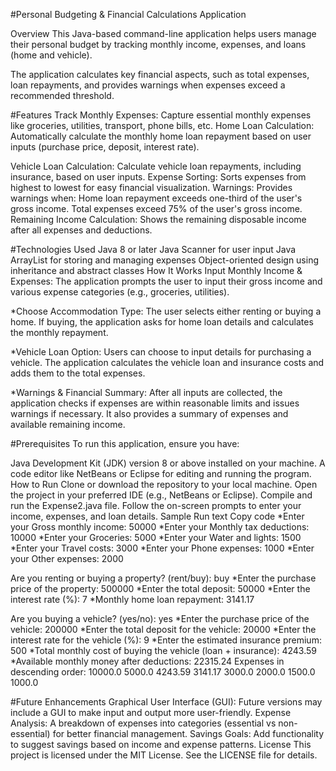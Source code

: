 #Personal Budgeting & Financial Calculations Application

Overview
This Java-based command-line application helps users manage their personal budget by tracking monthly income, expenses, and loans (home and vehicle).

The application calculates key financial aspects, such as total expenses, loan repayments, and provides warnings when expenses exceed a recommended threshold.

#Features
Track Monthly Expenses: Capture essential monthly expenses like groceries, utilities, transport, phone bills, etc.
Home Loan Calculation: Automatically calculate the monthly home loan repayment based on user inputs (purchase price, deposit, interest rate).

Vehicle Loan Calculation: Calculate vehicle loan repayments, including insurance, based on user inputs.
Expense Sorting: Sorts expenses from highest to lowest for easy financial visualization.
Warnings: Provides warnings when:
Home loan repayment exceeds one-third of the user's gross income.
Total expenses exceed 75% of the user's gross income.
Remaining Income Calculation: Shows the remaining disposable income after all expenses and deductions.

#Technologies Used
Java 8 or later
Java Scanner for user input
Java ArrayList for storing and managing expenses
Object-oriented design using inheritance and abstract classes
How It Works
Input Monthly Income & Expenses: The application prompts the user to input their gross income and various expense categories (e.g., groceries, utilities).

*Choose Accommodation Type: The user selects either renting or buying a home. If buying, the application asks for home loan details and calculates the monthly repayment.

*Vehicle Loan Option: Users can choose to input details for purchasing a vehicle. The application calculates the vehicle loan and insurance costs and adds them to the total expenses.

*Warnings & Financial Summary: After all inputs are collected, the application checks if expenses are within reasonable limits and issues warnings if necessary. It also provides a summary of expenses and available remaining income.

#Prerequisites
To run this application, ensure you have:

Java Development Kit (JDK) version 8 or above installed on your machine.
A code editor like NetBeans or Eclipse for editing and running the program.
How to Run
Clone or download the repository to your local machine.
Open the project in your preferred IDE (e.g., NetBeans or Eclipse).
Compile and run the Expense2.java file.
Follow the on-screen prompts to enter your income, expenses, and loan details.
Sample Run
text
Copy code
*Enter your Gross monthly income: 50000
*Enter your Monthly tax deductions: 10000
*Enter your Groceries: 5000
*Enter your Water and lights: 1500
*Enter your Travel costs: 3000
*Enter your Phone expenses: 1000
*Enter your Other expenses: 2000

Are you renting or buying a property? (rent/buy): buy
*Enter the purchase price of the property: 500000
*Enter the total deposit: 50000
*Enter the interest rate (%): 7
*Monthly home loan repayment: 3141.17

Are you buying a vehicle? (yes/no): yes
*Enter the purchase price of the vehicle: 200000
*Enter the total deposit for the vehicle: 20000
*Enter the interest rate for the vehicle (%): 9
*Enter the estimated insurance premium: 500
*Total monthly cost of buying the vehicle (loan + insurance): 4243.59
*Available monthly money after deductions: 22315.24
Expenses in descending order:
10000.0
5000.0
4243.59
3141.17
3000.0
2000.0
1500.0
1000.0

#Future Enhancements
Graphical User Interface (GUI): Future versions may include a GUI to make input and output more user-friendly.
Expense Analysis: A breakdown of expenses into categories (essential vs non-essential) for better financial management.
Savings Goals: Add functionality to suggest savings based on income and expense patterns.
License
This project is licensed under the MIT License. See the LICENSE file for details.
